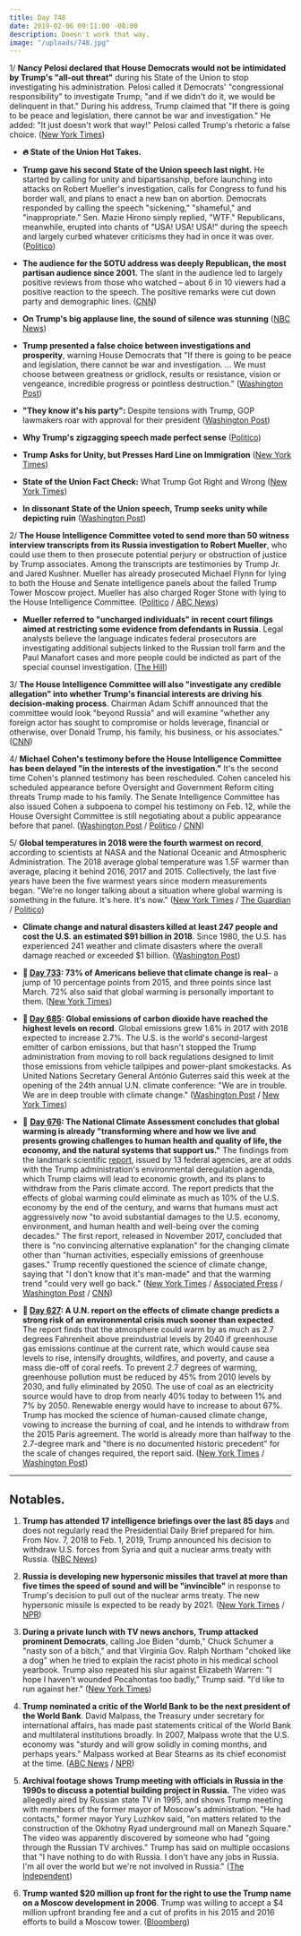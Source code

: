 ```yaml
---
title: Day 748
date: 2019-02-06 09:11:00 -08:00
description: Doesn't work that way.
image: "/uploads/748.jpg"
---
```


1/ **Nancy Pelosi declared that House Democrats would not be intimidated by Trump's "all-out threat"** during his State of the Union to stop investigating his administration. Pelosi called it Democrats' "congressional responsibility" to investigate Trump, "and if we didn't do it, we would be delinquent in that." During his address, Trump claimed that "If there is going to be peace and legislation, there cannot be war and investigation." He added: "It just doesn't work that way!" Pelosi called Trump's rhetoric a false choice. ([New York Times](https://www.nytimes.com/2019/02/06/us/politics/trump-pelosi-house-investigations.html))

* **🔥 State of the Union Hot Takes.**

* **Trump gave his second State of the Union speech last night.** He started by calling for unity and bipartisanship, before launching into attacks on Robert Mueller's investigation, calls for Congress to fund his border wall, and plans to enact a new ban on abortion. Democrats responded by calling the speech "sickening," "shameful," and "inappropriate." Sen. Mazie Hirono simply replied, "WTF." Republicans, meanwhile, erupted into chants of "USA! USA! USA!" during the speech and largely curbed whatever criticisms they had in once it was over. ([Politico](https://www.politico.com/story/2019/02/06/state-of-the-union-2019-highlights-1149918))

* **The audience for the SOTU address was deeply Republican, the most partisan audience since 2001.** The slant in the audience led to largely positive reviews from those who watched – about 6 in 10 viewers had a positive reaction to the speech. The positive remarks were cut down party and demographic lines. ([CNN](https://www.cnn.com/2019/02/06/politics/state-of-the-union-poll/index.html)) 

* **On Trump's big applause line, the sound of silence was stunning** ([NBC News](https://www.nbcnews.com/politics/white-house/trump-s-big-state-union-applause-line-sound-silence-was-n968136))

* **Trump presented a false choice between investigations and prosperity**, warning House Democrats that "If there is going to be peace and legislation, there cannot be war and investigation. … We must choose between greatness or gridlock, results or resistance, vision or vengeance, incredible progress or pointless destruction." ([Washington Post](https://www.washingtonpost.com/news/powerpost/paloma/daily-202/2019/02/06/daily-202-trump-presents-a-false-choice-between-investigations-and-prosperity-in-state-of-the-union/5c5a60151b326b66eb09862e/))

* **"They know it's his party":** Despite tensions with Trump, GOP lawmakers roar with approval for their president ([Washington Post](https://www.washingtonpost.com/politics/they-know-its-his-party-despite-tensions-with-trump-gop-lawmakers-roar-with-approval-for-their-president/2019/02/05/dc67e17c-2985-11e9-b011-d8500644dc98_story.html?utm_term=.b2f396a79487))

* **Why Trump's zigzagging speech made perfect sense** ([Politico](https://www.politico.com/story/2019/02/06/state-of-the-union-2019-analysis-1150244))

* **Trump Asks for Unity, but Presses Hard Line on Immigration** ([New York Times](https://www.nytimes.com/2019/02/05/us/politics/trump-state-of-the-union.html))

* **State of the Union Fact Check:** What Trump Got Right and Wrong ([New York Times](https://www.nytimes.com/2019/02/05/us/politics/fact-check-state-of-the-union.html)) 

* **In dissonant State of the Union speech, Trump seeks unity while depicting ruin** ([Washington Post](https://www.washingtonpost.com/politics/in-state-of-the-union-trump-plans-to-urge-bipartisan-cooperation-in-a-sharply-divided-congress/2019/02/05/519fd74a-296a-11e9-b2fc-721718903bfc_story.html))

2/ **The House Intelligence Committee voted to send more than 50 witness interview transcripts from its Russia investigation to Robert Mueller**, who could use them to then prosecute potential perjury or obstruction of justice by Trump associates. Among the transcripts are testimonies by Trump Jr. and Jared Kushner. Mueller has already prosecuted Michael Flynn for lying to both the House and Senate intelligence panels about the failed Trump Tower Moscow project. Mueller has also charged Roger Stone with lying to the House Intelligence Committee. ([Politico](https://www.politico.com/story/2019/02/06/house-intel-mueller-investigation-1152048) / [ABC News](https://abcnews.go.com/Politics/house-intelligence-committee-expected-send-russia-probe-transcripts/story?id=60854154))

* **Mueller referred to "uncharged individuals" in recent court filings aimed at restricting some evidence from defendants in Russia**. Legal analysts believe the language indicates federal prosecutors are investigating additional subjects linked to the Russian troll farm and the Paul Manafort cases and more people could be indicted as part of the special counsel investigation. ([The Hill](https://thehill.com/policy/national-security/428616-mueller-probe-filings-raise-prospect-of-more-indictments))

3/ **The House Intelligence Committee will also "investigate any credible allegation" into whether Trump's financial interests are driving his decision-making process**. Chairman Adam Schiff announced that the committee would look "beyond Russia" and will examine "whether any foreign actor has sought to compromise or holds leverage, financial or otherwise, over Donald Trump, his family, his business, or his associates." ([CNN](https://www.cnn.com/2019/02/06/politics/house-intelligence-transcripts-mueller/index.html))

4/ **Michael Cohen's testimony before the House Intelligence Committee has been delayed "in the interests of the investigation."** It's the second time Cohen's planned testimony has been rescheduled. Cohen canceled his scheduled appearance before Oversight and Government Reform citing threats Trump made to his family. The Senate Intelligence Committee has also issued Cohen a subpoena to compel his testimony on Feb. 12, while the House Oversight Committee is still negotiating about a public appearance before that panel. ([Washington Post](https://www.washingtonpost.com/powerpost/house-intel-panel-delays-cohen-interview-debates-russia-transcript-release/2019/02/06/42673254-2a24-11e9-b011-d8500644dc98_story.html) / [Politico](https://www.politico.com/story/2019/02/06/michael-cohen-testimony-delay-1151101) / [CNN](https://www.cnn.com/2019/02/06/politics/michael-cohen-testimony-postponed-house-intelligence/index.html))

5/ **Global temperatures in 2018 were the fourth warmest on record**, according to scientists at NASA and the National Oceanic and Atmospheric Administration. The 2018 average global temperature was 1.5F warmer than average, placing it behind 2016, 2017 and 2015. Collectively, the last five years have been the five warmest years since modern measurements began. "We're no longer talking about a situation where global warming is something in the future. It's here. It's now." ([New York Times](https://www.nytimes.com/interactive/2019/02/06/climate/fourth-hottest-year.html) / [The Guardian](t/2019/feb/06/global-temperatures-2018-record-climate-change-global-warming) / [Politico](https://www.politico.com/story/2019/02/06/2018-fourth-warmest-year-nasa-noaa-1152260))

* **Climate change and natural disasters killed at least 247 people and cost the U.S. an estimated $91 billion in 2018**. Since 1980, the U.S. has experienced 241 weather and climate disasters where the overall damage reached or exceeded $1 billion. ([Washington Post](https://www.washingtonpost.com/climate-environment/2019/02/06/wildfires-hurricanes-other-extreme-weather-cost-nation-lives-nearly-billion-damage-during/))

* **📌 [Day 733](https://whatthefuckjusthappenedtoday.com/2019/01/22/day-733/#poll-73-of-americans-believe-that-cl): 73% of Americans believe that climate change is real**– a jump of 10 percentage points from 2015, and three points since last March. 72% also said that global warming is personally important to them. ([New York Times](https://www.nytimes.com/2019/01/22/climate/americans-global-warming-poll.html))

* **📌 [Day 685](https://whatthefuckjusthappenedtoday.com/2018/12/05/day-685/#2-global-emissions-of-carbon-dioxide): Global emissions of carbon dioxide have reached the highest levels on record**. Global emissions grew 1.6% in 2017 with 2018 expected to increase 2.7%. The U.S. is the world's second-largest emitter of carbon emissions, but that hasn't stopped the Trump administration from moving to roll back regulations designed to limit those emissions from vehicle tailpipes and power-plant smokestacks. As United Nations Secretary General António Guterres said this week at the opening of the 24th annual U.N. climate conference: "We are in trouble. We are in deep trouble with climate change." ([Washington Post](https://www.washingtonpost.com/energy-environment/2018/12/05/we-are-trouble-global-carbon-emissions-reached-new-record-high/) / [New York Times](https://www.nytimes.com/2018/12/05/climate/greenhouse-gas-emissions-2018.html))

* 📌 **[Day 676](https://whatthefuckjusthappenedtoday.com/2018/11/26/day-676/#1-the-national-climate-assessment-co): The National Climate Assessment concludes that global warming is already "transforming where and how we live and presents growing challenges to human health and quality of life, the economy, and the natural systems that support us."** The findings from the landmark scientific [report](https://nca2018.globalchange.gov/), issued by 13 federal agencies, are at odds with the Trump administration's environmental deregulation agenda, which Trump claims will lead to economic growth, and its plans to withdraw from the Paris climate accord. The report predicts that the effects of global warming could eliminate as much as 10% of the U.S. economy by the end of the century, and warns that humans must act aggressively now "to avoid substantial damages to the U.S. economy, environment, and human health and well-being over the coming decades." The first report, released in November 2017, concluded that there is "no convincing alternative explanation" for the changing climate other than "human activities, especially emissions of greenhouse gases." Trump recently questioned the science of climate change, saying that "I don't know that it's man-made" and that the warming trend "could very well go back." ([New York Times](https://www.nytimes.com/2018/11/23/climate/us-climate-report.html) / [Associated Press](https://apnews.com/f9732784135c4f4a8963daff79e2583e) / [Washington Post](https://www.washingtonpost.com/energy-environment/2018/11/23/major-trump-administration-climate-report-says-damages-are-intensifying-across-country/) / [CNN](https://www.cnn.com/2018/11/23/health/climate-change-report-bn/index.html))

* **📌 [Day 627](https://whatthefuckjusthappenedtoday.com/2018/10/08/day-627/): A U.N. report on the effects of climate change predicts a strong risk of an environmental crisis much sooner than expected**. The report finds that the atmosphere could warm by as much as 2.7 degrees Fahrenheit above preindustrial levels by 2040 if greenhouse gas emissions continue at the current rate, which would cause sea levels to rise, intensify droughts, wildfires, and poverty, and cause a mass die-off of coral reefs. To prevent 2.7 degrees of warming, greenhouse pollution must be reduced by 45% from 2010 levels by 2030, and fully eliminated by 2050. The use of coal as an electricity source would have to drop from nearly 40% today to between 1% and 7% by 2050. Renewable energy would have to increase to about 67%. Trump has mocked the science of human-caused climate change, vowing to increase the burning of coal, and he intends to withdraw from the 2015 Paris agreement. The world is already more than halfway to the 2.7-degree mark and "there is no documented historic precedent" for the scale of changes required, the report said. ([New York Times](https://www.nytimes.com/2018/10/07/climate/ipcc-climate-report-2040.html) / [Washington Post](https://www.washingtonpost.com/energy-environment/2018/10/08/world-has-only-years-get-climate-change-under-control-un-scientists-say/))

---

## Notables.

1. **Trump has attended 17 intelligence briefings over the last 85 days** and does not regularly read the Presidential Daily Brief prepared for him. From Nov. 7, 2018 to Feb. 1, 2019, Trump announced his decision to withdraw U.S. forces from Syria and quit a nuclear arms treaty with Russia. ([NBC News](https://www.nbcnews.com/politics/national-security/trump-s-calendar-just-17-intelligence-briefings-85-days-n967386))

2. **Russia is developing new hypersonic missiles that travel at more than five times the speed of sound and will be "invincible"** in response to Trump's decision to pull out of the nuclear arms treaty. The new hypersonic missile is expected to be ready by 2021. ([New York Times](https://www.nytimes.com/2019/02/06/world/europe/russia-hypersonic-missiles.html) / [NPR](https://www.npr.org/2019/02/06/691900784/russia-says-it-will-build-new-missile-systems-within-2-years))

3. **During a private lunch with TV news anchors, Trump attacked prominent Democrats**, calling Joe Biden "dumb," Chuck Schumer a "nasty son of a bitch," and that Virginia Gov. Ralph Northam "choked like a dog" when he tried to explain the racist photo in his medical school yearbook. Trump also repeated his slur against Elizabeth Warren: "I hope I haven't wounded Pocahontas too badly,” Trump said. "I'd like to run against her." ([New York Times](https://www.nytimes.com/2019/02/05/us/politics/trump-lunch-news-anchors.html))

4. **Trump nominated a critic of the World Bank to be the next president of the World Bank**. David Malpass, the Treasury under secretary for international affairs, has made past statements critical of the World Bank and multilateral institutions broadly. In 2007, Malpass wrote that the U.S. economy was "sturdy and will grow solidly in coming months, and perhaps years." Malpass worked at Bear Stearns as its chief economist at the time. ([ABC News](https://abcnews.go.com/Politics/trump-announces-controversial-pick-world-bank-president/story?id=60885981) / [NPR](https://www.npr.org/2019/02/06/691971989/trump-is-expected-to-name-outspoken-critic-to-head-world-bank))

5. **Archival footage shows Trump meeting with officials in Russia in the 1990s to discuss a potential building project in Russia.** The video was allegedly aired by Russian state TV in 1995, and shows Trump meeting with members of the former mayor of Moscow's administration. "He had contacts," former mayor Yury Luzhkov said, "on matters related to the construction of the Okhotny Ryad underground mall on Manezh Square." The video was apparently discovered by someone who had "going through the Russian TV archives." Trump has said on multiple occasions that "I have nothing to do with Russia. I don't have any jobs in Russia. I'm all over the world but we're not involved in Russia." ([The Independent](https://www.independent.co.uk/news/world/americas/us-politics/trump-russia-video-meeting-moscow-tower-mall-underground-1995-report-footage-archive-a8764921.html))

6. **Trump wanted $20 million up front for the right to use the Trump name on a Moscow development in 2006**. Trump was willing to accept a $4 million upfront branding fee and a cut of profits in his 2015 and 2016 efforts to build a Moscow tower. ([Bloomberg](https://www.bloomberg.com/news/articles/2019-02-06/trump-wanted-20-million-for-2006-moscow-deal-developer-says))
